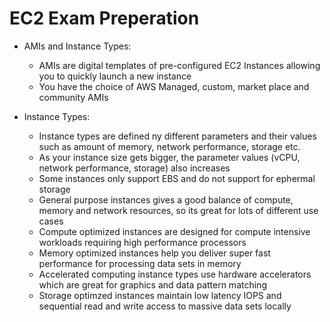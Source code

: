 # EC2 Exam Preperation

* AMIs and Instance Types:
    - AMIs are digital templates of pre-configured EC2 Instances allowing you to quickly launch a new instance
    - You have the choice of AWS Managed, custom, market place and community AMIs

* Instance Types:
    - Instance types are defined ny different parameters and their values such as amount of memory, network performance, storage etc.
    - As your instance size gets bigger, the parameter values (vCPU, network performance, storage) also increases
    - Some instances only support EBS and do not support for ephermal storage
    - General purpose instances gives a good balance of compute, memory and network resources, so its great for lots of different use cases
    - Compute optimized instances are designed for compute intensive workloads requiring high performance processors
    - Memory optimized instances help you deliver super fast performance for processing data sets in memory
    - Accelerated computing instance types use hardware accelerators which are great for graphics and data pattern matching
    - Storage optimzed instances maintain low latency IOPS and sequential read and write access to massive data sets locally